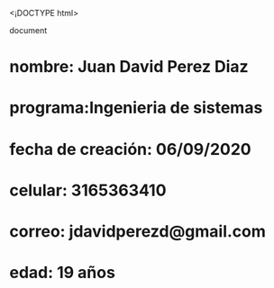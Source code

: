 <¡DOCTYPE html>
<html lang- "en">
<head>
     <meta charset-"UTF-8">
     <meta name= "viewport"content= "width=device-width,initial-scale=1.0 "
     <title> document</title>
</head>
<body>
     <h1>nombre: Juan David Perez Diaz </h1>
     <h1>programa:Ingenieria de sistemas </h1>
     <h1> fecha de creación: 06/09/2020 </h1>
     <h1>celular: 3165363410 </h1>
     <h1>correo: jdavidperezd@gmail.com </h1>
     <h1>edad: 19 años </h1>
</body>
</html>


